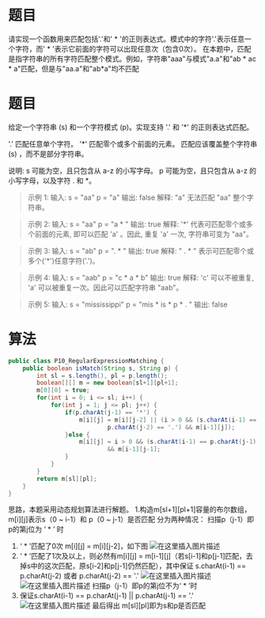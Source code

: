 # 题目
请实现一个函数用来匹配包括'.'和' * '的正则表达式。模式中的字符'.'表示任意一个字符，而' * '表示它前面的字符可以出现任意次（包含0次）。 在本题中，匹配是指字符串的所有字符匹配整个模式。例如，字符串"aaa"与模式"a.a"和"ab * ac * a"匹配，但是与"aa.a"和"ab*a"均不匹配
# 题目
给定一个字符串 (s) 和一个字符模式 (p)。实现支持 '.' 和 '*' 的正则表达式匹配。

'.' 匹配任意单个字符。
'*' 匹配零个或多个前面的元素。
匹配应该覆盖整个字符串 (s) ，而不是部分字符串。

说明:
s 可能为空，且只包含从 a-z 的小写字母。
p 可能为空，且只包含从 a-z 的小写字母，以及字符 . 和 *。
>示例 1:
输入:
s = "aa"
p = "a"
输出: false
解释: "a" 无法匹配 "aa" 整个字符串。

>示例 2:
输入:
s = "aa"
p = "a * "
输出: true
解释: '*' 代表可匹配零个或多个前面的元素, 即可以匹配 'a' 。因此, 重复 'a' 一次, 字符串可变为 "aa"。

>示例 3:
输入:
s = "ab"
p = ". * "
输出: true
解释: " . * " 表示可匹配零个或多个('*')任意字符('.')。

>示例 4:
输入:
s = "aab"
p = "c * a * b"
输出: true
解释: 'c' 可以不被重复, 'a' 可以被重复一次。因此可以匹配字符串 "aab"。

>示例 5:
输入:
s = "mississippi"
p = "mis * is * p * . "
输出: false

# 算法
```java
public class P10_RegularExpressionMatching {
    public boolean isMatch(String s, String p) {
        int sl = s.length(), pl = p.length();
        boolean[][] m = new boolean[sl+1][pl+1];
        m[0][0] = true;
        for(int i = 0; i <= sl; i++) {
            for(int j = 1; j <= pl; j++) {
                if(p.charAt(j-1) == '*') {
                    m[i][j] = m[i][j-2] || (i > 0 && (s.charAt(i-1) == p.charAt(j-2) ||
                            p.charAt(j-2) == '.') && m[i-1][j]);
                }else {
                    m[i][j] = i > 0 && (s.charAt(i-1) == p.charAt(j-1) || p.charAt(j-1) == '.')
                            && m[i-1][j-1];
                }
            }
        }
        return m[sl][pl];
    }
}
```
思路，本题采用动态规划算法进行解题。
1.构造m[sl+1][pl+1]容量的布尔数组，m[i][j]表示s（0 ~ i-1）和 p（0 ~ j-1）是否匹配
分为两种情况：
扫描p（j-1）即p的第j位为 ‘ * ’ 时
1.  ‘ * ’匹配了0次 m[i][j] = m[i][j-2]，如下图
![在这里插入图片描述](https://img-blog.csdnimg.cn/20190413104434804.png)
2. ‘ * ’匹配了1次及以上，则必然有m[i][j] =  m[i-1][j]（若s[i-1]和p[j-1]匹配，去掉s中的这次匹配，原s[i-2]和p[j-1]仍然匹配），其中保证 s.charAt(i-1) == p.charAt(j-2) 或者 p.charAt(j-2) == '.'
![在这里插入图片描述](https://img-blog.csdnimg.cn/20190413104507674.png)
![在这里插入图片描述](https://img-blog.csdnimg.cn/20190413104932290.png)
扫描p（j-1）即p的第j位不为‘ * ’时
1.  保证s.charAt(i-1) == p.charAt(j-1) || p.charAt(j-1) == '.'
 ![在这里插入图片描述](https://img-blog.csdnimg.cn/20190413105516219.png)
最后得出 m[sl][pl]即为s和p是否匹配